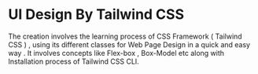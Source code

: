 # UI Design By Tailwind CSS
The creation involves the learning process of CSS Framework ( Tailwind CSS ) , using its different classes for Web Page Design in a quick and easy way . It involves concepts like Flex-box , Box-Model etc along with Installation process of Tailwind CSS CLI.
